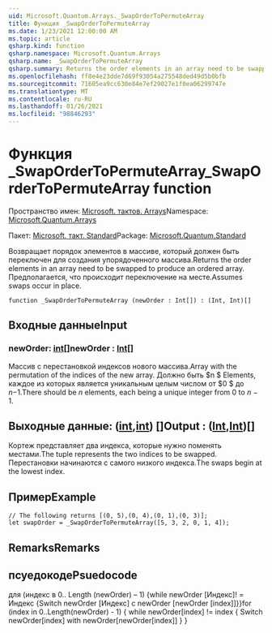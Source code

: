 ```yaml
---
uid: Microsoft.Quantum.Arrays._SwapOrderToPermuteArray
title: Функция _SwapOrderToPermuteArray
ms.date: 1/23/2021 12:00:00 AM
ms.topic: article
qsharp.kind: function
qsharp.namespace: Microsoft.Quantum.Arrays
qsharp.name: _SwapOrderToPermuteArray
qsharp.summary: Returns the order elements in an array need to be swapped to produce an ordered array. Assumes swaps occur in place.
ms.openlocfilehash: ff8e4e23dde7d69f93054a275548ded49d5b0bfb
ms.sourcegitcommit: 71605ea9cc630e84e7ef29027e1f0ea06299747e
ms.translationtype: MT
ms.contentlocale: ru-RU
ms.lasthandoff: 01/26/2021
ms.locfileid: "98846293"
---
```

# <a name="_swapordertopermutearray-function"></a><span data-ttu-id="b2b3a-102">Функция _SwapOrderToPermuteArray</span><span class="sxs-lookup"><span data-stu-id="b2b3a-102">_SwapOrderToPermuteArray function</span></span>

<span data-ttu-id="b2b3a-103">Пространство имен: [Microsoft. тактов. Arrays](xref:Microsoft.Quantum.Arrays)</span><span class="sxs-lookup"><span data-stu-id="b2b3a-103">Namespace: [Microsoft.Quantum.Arrays](xref:Microsoft.Quantum.Arrays)</span></span>

<span data-ttu-id="b2b3a-104">Пакет: [Microsoft. такт. Standard](https://nuget.org/packages/Microsoft.Quantum.Standard)</span><span class="sxs-lookup"><span data-stu-id="b2b3a-104">Package: [Microsoft.Quantum.Standard](https://nuget.org/packages/Microsoft.Quantum.Standard)</span></span>


<span data-ttu-id="b2b3a-105">Возвращает порядок элементов в массиве, который должен быть переключен для создания упорядоченного массива.</span><span class="sxs-lookup"><span data-stu-id="b2b3a-105">Returns the order elements in an array need to be swapped to produce an ordered array.</span></span>
<span data-ttu-id="b2b3a-106">Предполагается, что происходит переключение на месте.</span><span class="sxs-lookup"><span data-stu-id="b2b3a-106">Assumes swaps occur in place.</span></span>

```qsharp
function _SwapOrderToPermuteArray (newOrder : Int[]) : (Int, Int)[]
```


## <a name="input"></a><span data-ttu-id="b2b3a-107">Входные данные</span><span class="sxs-lookup"><span data-stu-id="b2b3a-107">Input</span></span>

### <a name="neworder--int"></a><span data-ttu-id="b2b3a-108">newOrder: [int](xref:microsoft.quantum.lang-ref.int)[]</span><span class="sxs-lookup"><span data-stu-id="b2b3a-108">newOrder : [Int](xref:microsoft.quantum.lang-ref.int)[]</span></span>

<span data-ttu-id="b2b3a-109">Массив с перестановкой индексов нового массива.</span><span class="sxs-lookup"><span data-stu-id="b2b3a-109">Array with the permutation of the indices of the new array.</span></span> <span data-ttu-id="b2b3a-110">Должно быть $n $ Elements, каждое из которых является уникальным целым числом от $0 $ до $n-$1.</span><span class="sxs-lookup"><span data-stu-id="b2b3a-110">There should be $n$ elements, each being a unique integer from $0$ to $n-1$.</span></span>



## <a name="output--intint"></a><span data-ttu-id="b2b3a-111">Выходные данные: ([int](xref:microsoft.quantum.lang-ref.int),[int](xref:microsoft.quantum.lang-ref.int)) []</span><span class="sxs-lookup"><span data-stu-id="b2b3a-111">Output : ([Int](xref:microsoft.quantum.lang-ref.int),[Int](xref:microsoft.quantum.lang-ref.int))[]</span></span>

<span data-ttu-id="b2b3a-112">Кортеж представляет два индекса, которые нужно поменять местами.</span><span class="sxs-lookup"><span data-stu-id="b2b3a-112">The tuple represents the two indices to be swapped.</span></span> <span data-ttu-id="b2b3a-113">Перестановки начинаются с самого низкого индекса.</span><span class="sxs-lookup"><span data-stu-id="b2b3a-113">The swaps begin at the lowest index.</span></span>

## <a name="example"></a><span data-ttu-id="b2b3a-114">Пример</span><span class="sxs-lookup"><span data-stu-id="b2b3a-114">Example</span></span>

```qsharp
// The following returns [(0, 5),(0, 4),(0, 1),(0, 3)];
let swapOrder = _SwapOrderToPermuteArray([5, 3, 2, 0, 1, 4]);
```

## <a name="remarks"></a><span data-ttu-id="b2b3a-115">Remarks</span><span class="sxs-lookup"><span data-stu-id="b2b3a-115">Remarks</span></span>

## <a name="psuedocode"></a><span data-ttu-id="b2b3a-116">псуедокоде</span><span class="sxs-lookup"><span data-stu-id="b2b3a-116">Psuedocode</span></span>

<span data-ttu-id="b2b3a-117">для (индекс в 0.. Length (newOrder) – 1) {while newOrder [Индекс]! = Индекс {Switch newOrder [Индекс] с newOrder [newOrder [index]]}}</span><span class="sxs-lookup"><span data-stu-id="b2b3a-117">for (index in 0..Length(newOrder) - 1) { while newOrder[index] != index { Switch newOrder[index] with newOrder[newOrder[index]] } }</span></span>
